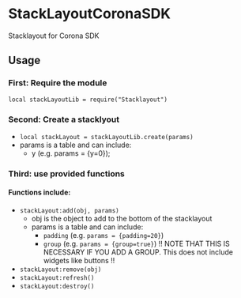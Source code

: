 # StackLayoutCoronaSDK
Stacklayout for Corona SDK

## Usage
### First: Require the module
`local stackLayoutLib = require("Stacklayout")`
### Second: Create a stacklyout
- `local stackLayout = stackLayoutLib.create(params)`
- params is a table and can include:
  - y (e.g. params = {y=0});
  
### Third: use provided functions
#### Functions include:
- `stackLayout:add(obj, params)`
  - obj is the object to add to the bottom of the stacklayout
  - params is a table and can include:
    - `padding` (e.g. `params = {padding=20}`)
    - `group` (e.g. `params = {group=true}`) !! NOTE THAT THIS IS NECESSARY IF YOU ADD A GROUP. This does not include widgets like buttons !!
- `stackLayout:remove(obj)`
- `stackLayout:refresh()`
- `stackLayout:destroy()`

